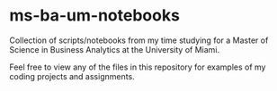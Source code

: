 # ms-ba-um-notebooks
Collection of scripts/notebooks from my time studying for a Master of Science in Business Analytics at the University of Miami.

Feel free to view any of the files in this repository for examples of my coding projects and assignments.
